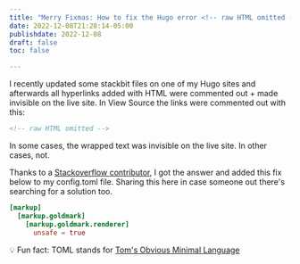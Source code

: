 ```yaml
---
title: "Merry Fixmas: How to fix the Hugo error <!-- raw HTML omitted -->"
date: 2022-12-08T21:28:14-05:00
publishdate: 2022-12-08
draft: false
toc: false

---
```


I recently updated some stackbit files on one of my Hugo sites and afterwards all hyperlinks added with HTML were commented out + made invisible on the live site. In View Source the links were commented out with this: 

``` html
<!-- raw HTML omitted -->
```

In some cases, the wrapped text was invisible on the live site. In other cases, not. 

Thanks to a <a href="https://stackoverflow.com/questions/63198652/hugo-shortcode-ignored-saying-raw-html-omitted/63206852#63206852" target="blank">Stackoverflow contributor</a>, I got the answer and added this fix below to my config.toml file. Sharing this here in case someone out there's searching for a solution too.

``` toml
[markup]
  [markup.goldmark]
    [markup.goldmark.renderer]
      unsafe = true
```

<aside>&#x1F4A1; Fun fact: TOML stands for <a href="https://toml.io/en/" target="blank">Tom's Obvious Minimal Language</a></aside>
